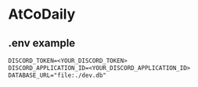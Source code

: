 # AtCoDaily

## .env example

```txt
DISCORD_TOKEN=<YOUR_DISCORD_TOKEN>
DISCORD_APPLICATION_ID=<YOUR_DISCORD_APPLICATION_ID>
DATABASE_URL="file:./dev.db"

```
